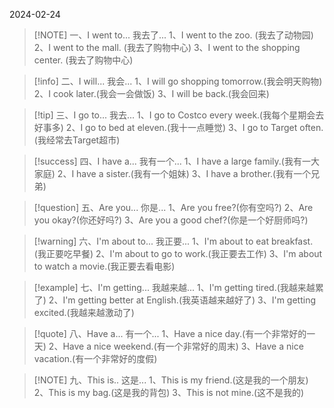 2024-02-24

> [!NOTE] 一、I went to...
> 我去了...
> 1、I went  to the zoo. (我去了动物园)
> 2、I went  to the mall. (我去了购物中心)
> 3、I went  to  the shopping center. (我去了购物中心)


> [!info] 二、I will...
> 我会...
>1、I will go shopping tomorrow.(我会明天购物)
>2、I cook later.(我会一会做饭)
>3、I will be back.(我会回来)


> [!tip] 三、I go to...
> 我去...
> 1、I go to Costco  every week.(我每个星期会去好事多)
> 2、I go to bed at eleven.(我十一点睡觉)
> 3、I go to Target often.(我经常去Target超市)


> [!success] 四、I have a...
> 我有一个...
>1、I have a large family.(我有一大家庭)
>2、I have a sister.(我有一个姐妹)
>3、I have a brother.(我有一个兄弟)


> [!question] 五、Are you...
> 你是...
> 1、Are you free?(你有空吗?)
> 2、Are you okay?(你还好吗?)
> 3、Are you a good chef?(你是一个好厨师吗?)


> [!warning] 六、I'm about to...
> 我正要...
>1、I'm about to eat breakfast.(我正要吃早餐)
>2、I'm about to go to work.(我正要去工作)
>3、I'm about to watch a movie.(我正要去看电影)


> [!example] 七、I'm getting...
> 我越来越...
>1、I'm getting tired.(我越来越累了)
>2、I'm getting better at English.(我英语越来越好了)
>3、I'm getting excited.(我越来越激动了)


> [!quote] 八、Have a...
> 有一个...
> 1、Have a nice day.(有一个非常好的一天)
> 2、Have a nice weekend.(有一个非常好的周末)
> 3、Have a nice vacation.(有一个非常好的度假)


> [!NOTE] 九、This is..
> 这是...
>1、This is my friend.(这是我的一个朋友)
>2、This is my bag.(这是我的背包)
>3、This is not mine.(这不是我的)
